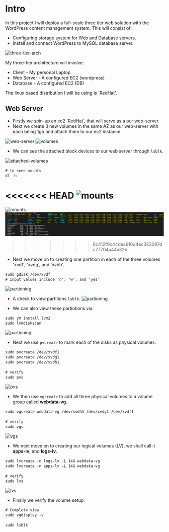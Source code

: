 # Intro

In this project I will deploy a full-scale three tier web solution with the WordPress content management system. This will consist of: 
- Configuring storage system for Web and Database servers.
- Install and connect WordPress to MySQL database server.

![three-tier-arch](/img/three-tier-architecture.png)

My three-tier architecture will involve:
- Client - My personal Laptop
- Web Server - A configured EC2 (wordpress)
- Database - A configured EC2 (DB)

The linux based distribution I will be using is 'RedHat'.


## Web Server

- Firstly we spin-up an ec2 'RedHat', that will serve as a our web-server.
- Next we create 3 new volumes in the same AZ as our web-server with each being 1gb and attach them to our ec2 instance.

![web-server](/img//web-server.png)
![volumes](/img/server-volumes.png)

- We can see the attached block devices to our web server through `lsblk`.

![attached-volumes](/img/attached_volumes.png)


```
# to seee mounts
df -h 
```
<<<<<<< HEAD
![mounts](/img/created-block-devices.png)
=======
![mounts](/created-block-devices.png)
![s](created-block-devices.png)
>>>>>>> 6c412f9c44dea616d4ec323087dc77704a44a32b

- Next we move on to creating one partition in each of the three volumes 'xvdf', 'xvdg', and 'xvdh'.

```
sudo gdisk /dev/xvdf
# input values include 'n', 'w', and 'yes'
```
![partioning](/img/disk_partition.png)

- A check to view partitions `lsblk`.
![partioning](/img/partioned_volumes.png)

- We can also view these partiotions via:

```
sudo ym install lvm2
sudo lvmdiskscan
```
![partioning](/img/lvm_disk%20scan.png)



- Next we use `pvcreate` to mark each of the disks as physical volumes.

```
sudo pvcreate /dev/xvdf1
sudo pvcreate /dev/xvdg1
sudo pvcreate /dev/xvdh1

# verify
sudo pvs
```
![pvs](/img/pvs.png)

- We then use `vgcreate` to add all three physical volumes to a volume group called <strong>webdata-vg</strong>.

```
sudo vgcreate webdata-vg /dev/xvdh1 /dev/xvdg1 /dev/xvdf1

# verify
sudo vgs
```
![vgs](/img/vgs.png)

- We next move on to creating our logical volumes (LV), we shall call it <strong>apps-lv</strong>, and <strong>logs-lv</strong>.

```
sudo lvcreate -n logs-lv -L 14G webdata-vg
sudo lvcreate -n apps-lv -L 14G webdata-vg

# verify 
sudo lvs
```

![lvs](/img/lvs.png)

- Finally we verify the volume setup:

```
# Complete view
sudo vgdisplay -v 

sudo lsblk
```
